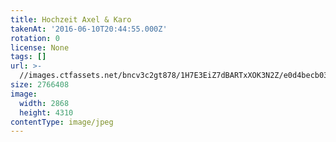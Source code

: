 ```yaml
---
title: Hochzeit Axel & Karo
takenAt: '2016-06-10T20:44:55.000Z'
rotation: 0
license: None
tags: []
url: >-
  //images.ctfassets.net/bncv3c2gt878/1H7E3EiZ7dBARTxXOK3N2Z/e0d4becb03d0193a964bb941c403b52c/hochzeit-axel--karo_28100114311_o
size: 2766408
image:
  width: 2868
  height: 4310
contentType: image/jpeg
---
```


